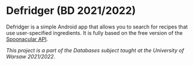 # Defridger (BD 2021/2022)

Defridger is a simple Android app that allows you to search for recipes that use user-specified ingredients. It is fully based on the free version of the [Spoonacular API](https://spoonacular.com/food-api).

_This project is a part of the Databases subject taught at the University of Warsaw 2021/2022._
